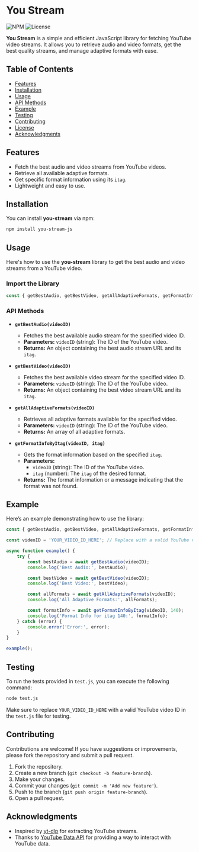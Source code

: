 # You Stream

![NPM](https://img.shields.io/npm/v/you-stream) ![License](https://img.shields.io/badge/license-MIT-green)

**You Stream** is a simple and efficient JavaScript library for fetching YouTube video streams. It allows you to retrieve audio and video formats, get the best quality streams, and manage adaptive formats with ease.

## Table of Contents

- [Features](#features)
- [Installation](#installation)
- [Usage](#usage)
- [API Methods](#api-methods)
- [Example](#example)
- [Testing](#testing)
- [Contributing](#contributing)
- [License](#license)
- [Acknowledgments](#acknowledgments)

## Features

- Fetch the best audio and video streams from YouTube videos.
- Retrieve all available adaptive formats.
- Get specific format information using its `itag`.
- Lightweight and easy to use.

## Installation

You can install **you-stream** via npm:

```bash
npm install you-stream-js
```

## Usage

Here's how to use the **you-stream** library to get the best audio and video streams from a YouTube video.

### Import the Library

```javascript
const { getBestAudio, getBestVideo, getAllAdaptiveFormats, getFormatInfoByItag } = require('you-stream-js');
```

### API Methods

- **`getBestAudio(videoID)`**
  - Fetches the best available audio stream for the specified video ID.
  - **Parameters:** `videoID` (string): The ID of the YouTube video.
  - **Returns:** An object containing the best audio stream URL and its `itag`.

- **`getBestVideo(videoID)`**
  - Fetches the best available video stream for the specified video ID.
  - **Parameters:** `videoID` (string): The ID of the YouTube video.
  - **Returns:** An object containing the best video stream URL and its `itag`.

- **`getAllAdaptiveFormats(videoID)`**
  - Retrieves all adaptive formats available for the specified video.
  - **Parameters:** `videoID` (string): The ID of the YouTube video.
  - **Returns:** An array of all adaptive formats.

- **`getFormatInfoByItag(videoID, itag)`**
  - Gets the format information based on the specified `itag`.
  - **Parameters:** 
    - `videoID` (string): The ID of the YouTube video.
    - `itag` (number): The `itag` of the desired format.
  - **Returns:** The format information or a message indicating that the format was not found.

## Example

Here’s an example demonstrating how to use the library:

```javascript
const { getBestAudio, getBestVideo, getAllAdaptiveFormats, getFormatInfoByItag } = require('you-stream-js');

const videoID = 'YOUR_VIDEO_ID_HERE'; // Replace with a valid YouTube video ID

async function example() {
    try {
        const bestAudio = await getBestAudio(videoID);
        console.log('Best Audio:', bestAudio);

        const bestVideo = await getBestVideo(videoID);
        console.log('Best Video:', bestVideo);

        const allFormats = await getAllAdaptiveFormats(videoID);
        console.log('All Adaptive Formats:', allFormats);

        const formatInfo = await getFormatInfoByItag(videoID, 140);
        console.log('Format Info for itag 140:', formatInfo);
    } catch (error) {
        console.error('Error:', error);
    }
}

example();
```

## Testing

To run the tests provided in `test.js`, you can execute the following command:

```bash
node test.js
```

Make sure to replace `YOUR_VIDEO_ID_HERE` with a valid YouTube video ID in the `test.js` file for testing.

## Contributing

Contributions are welcome! If you have suggestions or improvements, please fork the repository and submit a pull request. 

1. Fork the repository.
2. Create a new branch (`git checkout -b feature-branch`).
3. Make your changes.
4. Commit your changes (`git commit -m 'Add new feature'`).
5. Push to the branch (`git push origin feature-branch`).
6. Open a pull request.


## Acknowledgments

- Inspired by [yt-dlp](https://github.com/yt-dlp/yt-dlp) for extracting YouTube streams.
- Thanks to [YouTube Data API](https://developers.google.com/youtube/v3) for providing a way to interact with YouTube data.

